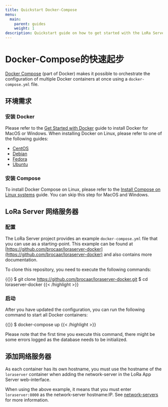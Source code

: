 ```yaml
---
title: Quickstart Docker-Compose
menu:
  main:
    parent: guides
    weight: 1
description: Quickstart guide on how to get started with the LoRa Server project using Docker Compose.
---
```


# Docker-Compose的快速起步

[Docker Compose](https://docs.docker.com/compose/) (part of Docker) makes
it possible to orchestrate the configuration of multiple Docker containers
at once using a `docker-compose.yml` file.

## 环境需求

### 安装 Docker

Please refer to the [Get Started with Docker](https://www.docker.com/get-started)
guide to install Docker for MacOS or Windows. When installing Docker on Linux,
please refer to one of the following guides:

* [CentOS](https://docs.docker.com/install/linux/docker-ce/centos/#install-docker-ce)
* [Debian](https://docs.docker.com/install/linux/docker-ce/debian/)
* [Fedora](https://docs.docker.com/install/linux/docker-ce/fedora/)
* [Ubuntu](https://docs.docker.com/install/linux/docker-ce/ubuntu/)

### 安装 Compose

To install Docker Compose on Linux, please refer to the
[Install Compose on Linux systems](https://docs.docker.com/compose/install/#install-compose)
guide. You can skip this step for MacOS and Windows.

## LoRa Server 网络服务器

### 配置

The LoRa Server project provides an example `docker-compose.yml` file that
you can use as a starting-point. This example can be found at
[https://github.com/brocaar/loraserver-docker](https://github.com/brocaar/loraserver-docker)
and also contains more documentation.

To clone this repository, you need to execute the following commands:

{{<highlight bash>}}
$ git clone https://github.com/brocaar/loraserver-docker.git
$ cd loraserver-docker
{{< /highlight >}}



### 启动

After you have updated the configuration, you can run the following command
to start all Docker containers:

{{<highlight bash>}}
$ docker-compose up
{{< /highlight >}}

Please note that the first time you execute this command, there might be
some errors logged as the database needs to be initialized.

## 添加网络服务器

As each container has its own hostname, you must use the hostname of the 
`loraserver` container when adding the network-server in the LoRa App Server
web-interface.

When using the above example, it means that you must enter `loraserver:8000`
as the network-server hostname:IP. See [network-servers](https://docs.loraserver.io/lora-app-server/use/network-servers/)
for more information.
